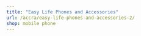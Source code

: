 ```yaml
---
title: "Easy Life Phones and Accessories"
url: /accra/easy-life-phones-and-accessories-2/
shop: mobile phone
---
```

